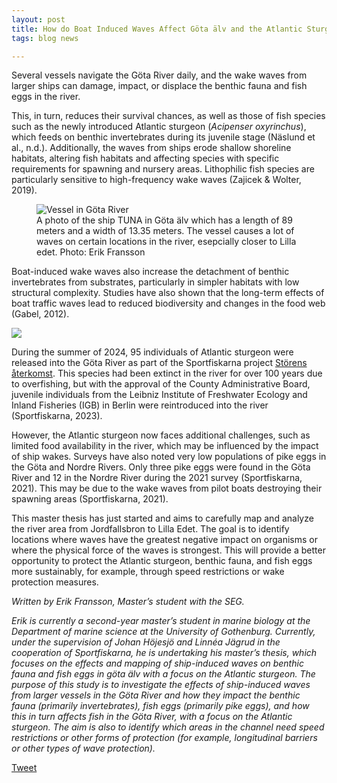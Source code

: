 ```yaml
---
layout: post
title: How do Boat Induced Waves Affect Göta älv and the Atlantic Sturgeon?
tags: blog news 

---
```


Several vessels navigate the Göta River daily, and the wake waves from larger ships can damage, impact, or displace the benthic fauna and fish eggs in the river. 

<!--more-->

This, in turn, reduces their survival chances, as well as those of fish species such as the newly introduced Atlantic sturgeon (*Acipenser oxyrinchus*), which feeds on benthic invertebrates during its juvenile stage (Näslund et al., n.d.). Additionally, the waves from ships erode shallow shoreline habitats, altering fish habitats and affecting species with specific requirements for spawning and nursery areas. Lithophilic fish species are particularly sensitive to high-frequency wake waves (Zajicek & Wolter, 2019).

<figure>
  <img
    src="https://github.com/user-attachments/assets/2ea81815-1bba-42e7-9ebe-e568d240fca1"
    alt="Vessel in Göta River" />
  <figcaption>A photo of the ship TUNA in Göta älv which has a length of 89 meters and a width of 13.35 meters. The vessel causes a lot of waves on certain locations in the river, esepcially closer to Lilla edet. Photo: Erik Fransson</figcaption>
</figure>


Boat-induced wake waves also increase the detachment of benthic invertebrates from substrates, particularly in simpler habitats with low structural complexity. Studies have also shown that the long-term effects of boat traffic waves lead to reduced biodiversity and changes in the food web (Gabel, 2012).


<div class="row">
  <div class="column">
    <img src="https://github.com/user-attachments/assets/b46361ae-30c5-41b9-8721-2fdd66995f6b" />
  </div>
</div> 


During the summer of 2024, 95 individuals of Atlantic sturgeon were released into the Göta River as part of the Sportfiskarna project [Störens återkomst](https://storensaterkomst.se/). This species had been extinct in the river for over 100 years due to overfishing, but with the approval of the County Administrative Board, juvenile individuals from the Leibniz Institute of Freshwater Ecology and Inland Fisheries (IGB) in Berlin were reintroduced into the river (Sportfiskarna, 2023).

However, the Atlantic sturgeon now faces additional challenges, such as limited food availability in the river, which may be influenced by the impact of ship wakes. Surveys have also noted very low populations of pike eggs in the Göta and Nordre Rivers. Only three pike eggs were found in the Göta River and 12 in the Nordre River during the 2021 survey (Sportfiskarna, 2021). This may be due to the wake waves from pilot boats destroying their spawning areas (Sportfiskarna, 2021).

This master thesis has just started and aims to carefully map and analyze the river area from Jordfallsbron to Lilla Edet. The goal is to identify locations where waves have the greatest negative impact on organisms or where the physical force of the waves is strongest. This will provide a better opportunity to protect the Atlantic sturgeon, benthic fauna, and fish eggs more sustainably, for example, through speed restrictions or wake protection measures.


*Written by Erik Fransson, Master’s student with the SEG.*

*Erik is currently a second-year master’s student in marine biology at the Department of marine science at the University of Gothenburg. Currently, under the supervision of Johan Höjesjö and Linnéa Jägrud in the cooperation of Sportfiskarna, he is undertaking his master’s thesis, which focuses on the effects and mapping of ship-induced waves on benthic fauna and fish eggs in göta älv with a focus on the Atlantic sturgeon. The purpose of this study is to investigate the effects of ship-induced waves from larger vessels in the Göta River and how they impact the benthic fauna (primarily invertebrates), fish eggs (primarily pike eggs), and how this in turn affects fish in the Göta River, with a focus on the Atlantic sturgeon. The aim is also to identify which areas in the channel need speed restrictions or other forms of protection (for example, longitudinal barriers or other types of wave protection).*


<a href="https://twitter.com/share?ref_src=twsrc%5Etfw" class="twitter-share-button" data-show-count="false">Tweet</a><script async src="https://platform.twitter.com/widgets.js" charset="utf-8"></script>



